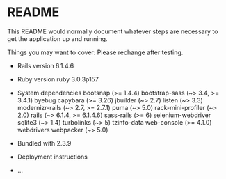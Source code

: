# README

This README would normally document whatever steps are necessary to get the
application up and running.

Things you may want to cover:
Please rechange after testing.
- Rails version
  6.1.4.6
- Ruby version
  ruby 3.0.3p157
- System dependencies
  bootsnap (>= 1.4.4)
  bootstrap-sass (~> 3.4, >= 3.4.1)
  byebug
  capybara (>= 3.26)
  jbuilder (~> 2.7)
  listen (~> 3.3)
  modernizr-rails (~> 2.7, >= 2.7.1)
  puma (~> 5.0)
  rack-mini-profiler (~> 2.0)
  rails (~> 6.1.4, >= 6.1.4.6)
  sass-rails (>= 6)
  selenium-webdriver
  sqlite3 (~> 1.4)
  turbolinks (~> 5)
  tzinfo-data
  web-console (>= 4.1.0)
  webdrivers
  webpacker (~> 5.0)

- Bundled with
  2.3.9
- Deployment instructions

- ...
